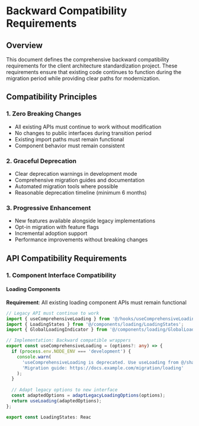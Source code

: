 # Backward Compatibility Requirements

## Overview

This document defines the comprehensive backward compatibility requirements for the client architecture standardization project. These requirements ensure that existing code continues to function during the migration period while providing clear paths for modernization.

## Compatibility Principles

### 1. Zero Breaking Changes
- All existing APIs must continue to work without modification
- No changes to public interfaces during transition period
- Existing import paths must remain functional
- Component behavior must remain consistent

### 2. Graceful Deprecation
- Clear deprecation warnings in development mode
- Comprehensive migration guides and documentation
- Automated migration tools where possible
- Reasonable deprecation timeline (minimum 6 months)

### 3. Progressive Enhancement
- New features available alongside legacy implementations
- Opt-in migration with feature flags
- Incremental adoption support
- Performance improvements without breaking changes

## API Compatibility Requirements

### 1. Component Interface Compatibility

#### Loading Components

**Requirement**: All existing loading component APIs must remain functional

```typescript
// Legacy API must continue to work
import { useComprehensiveLoading } from '@/hooks/useComprehensiveLoading';
import { LoadingStates } from '@/components/loading/LoadingStates';
import { GlobalLoadingIndicator } from '@/components/loading/GlobalLoadingIndicator';

// Implementation: Backward compatible wrappers
export const useComprehensiveLoading = (options?: any) => {
  if (process.env.NODE_ENV === 'development') {
    console.warn(
      'useComprehensiveLoading is deprecated. Use useLoading from @/shared/loading instead.\n' +
      'Migration guide: https://docs.example.com/migration/loading'
    );
  }
  
  // Adapt legacy options to new interface
  const adaptedOptions = adaptLegacyLoadingOptions(options);
  return useLoading(adaptedOptions);
};

export const LoadingStates: Reac